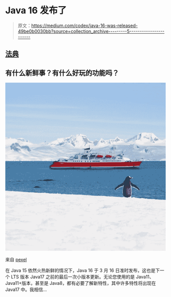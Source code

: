 # Java 16 发布了

> 原文：<https://medium.com/codex/java-16-was-released-49be0b0030bb?source=collection_archive---------5----------------------->

## [法典](http://medium.com/codex)

## 有什么新鲜事？有什么好玩的功能吗？

![](img/502fe4f845bd02046ce82f9cc8665ea8.png)

来自 [pexel](https://www.pexels.com/photo/penguin-on-snowy-coast-near-ship-4468796/)

在 Java 15 依然火热新鲜的情况下，Java 16 于 3 月 16 日准时发布，这也是下一个 LTS 版本 Java17 之前的最后一次小版本更新。无论您使用的是 Java11、Java11+版本，甚至是 Java8，都有必要了解新特性，其中许多特性将出现在 Java17 中。我相信…